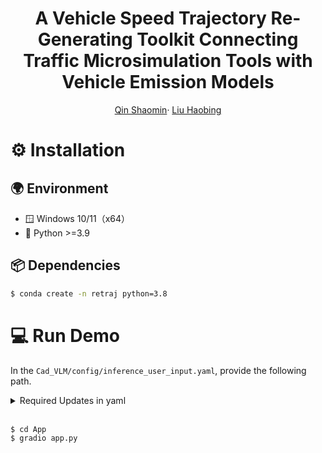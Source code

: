 <div align="center">

# A Vehicle Speed Trajectory Re-Generating Toolkit Connecting Traffic Microsimulation Tools with Vehicle Emission Models


[Qin Shaomin](https://github.com/qinshaomin77)· [Liu Haobing](https://scholar.google.com/citations?user=e-8R2vMAAAAJ&hl=en)


</div>


# ⚙️ Installation

## 🌍 Environment

- 🪟 Windows 10/11（x64）
- 🐍 Python >=3.9

## 📦 Dependencies

```bash
$ conda create -n retraj python=3.8
```

# 💻 Run Demo


In the `Cad_VLM/config/inference_user_input.yaml`, provide the following path.

<details><summary>Required Updates in yaml</summary>
<p>

- `cache_dir`: The directory to load model weights from Huggingface.
- `log_dir`: Directory for saving _logs, outputs, checkpoints_.
- `checkpoint_path`: The path to model weights.

</p>
</details> 
<br>

```bash
$ cd App
$ gradio app.py
```
